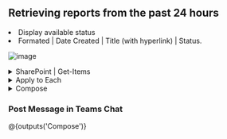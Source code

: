## Retrieving reports from the past 24 hours
<li>Display available status</li> 
<li>Formated | Date Created | Title (with hyperlink) | Status.</li> 

![image](https://github.com/user-attachments/assets/0587c7fa-e7fd-469b-86f4-fbaaa16c3507)

<details>
<summary>  SharePoint | Get-Items</summary>
![image](https://github.com/user-attachments/assets/724f6029-ae5c-4894-85b2-c2a83288e677)

|  |  | Example |
|-------:|-------------------|---------------|
|Site Address | Select the path | https://XXXX.sharepoint.com/sites/XXX |
|List Name| Select the sub folder | Reports              |
|Filter Query| Created items at the behinning of the day on EST | (Created ge '@{startOfDay(addDays(convertTimeZone(utcNow(), 'UTC', 'Eastern Standard Time'), -1))}') and (ReportType eq 'PhanHub Mail') | 
|Limit Column by View | Select Sub category | All PhanHub Mail | 
</details>

<details>
<summary> Apply to Each</summary>
  
| Field Name                         | Description                                 | Example Code Snippet                                                                                           |
|------------------------------------|---------------------------------------------|-----------------------------------------------------------------------------------------------------------------------------------------------------------------------------------------------------------------------------------------------------------------------------------------------------------------------------------------------------------------------|
| Value                              | Select Value from the SharePoint List       | ![image](https://github.com/user-attachments/assets/da34d095-5b88-4d15-aefd-3175bb7b37c8)                                                                                                                                                                                                                                     |
| Append to String Variable <br> Select "Convert" | <ul><li>Starting Midnight</li><li>UTC to EST</li><li>Format</li><li>Hyperlink</li><li>Published to Completed</li></ul> | ```concat('<tr><td>',if(equals(items('Apply_to_each')?['Date_x0020_Published'], null), '', formatDateTime(convertTimeZone(items('Apply_to_each')?['Date_x0020_Published'], 'UTC', 'Eastern Standard Time'), 'M/dd')), '</td><td><a href="', items('Apply_to_each')?['{Link}'], '">', items('Apply_to_each')?['Title'], '</a></td><td>', if(equals(items('Apply_to_each')?['ApprovalStatus/value'], 'Published'), 'Completed', items('Apply_to_each')?['ApprovalStatus/value']), '</td></tr>') ``` ![image](https://github.com/user-attachments/assets/b0ba9365-bdc6-49bb-8b19-e0f0e53af56d) |
</details>

<details>
<summary>  Compose </summary>
  
| Field Name | Description | Example Code Snippet | 
|---------------------|-----------------------------------------------|---------------------------------------------------| 
| | Table format and headers | ```<table style='border-collapse: collapse; width: 100%;'> <tr style='background-color: #002060;'> <th style='border: 1px solid black; padding: 8px; color: #FFFFFF; width: 10%;'>Date</th> <th style='border: 1px solid black; padding: 8px; color: #FFFFFF; width: 80%'>TITLE w/Link</th> <th style='border: 1px solid black; padding: 8px; color: #FFFFFF;'>Status (Pending/Completed)</th> <th style='border: 1px solid black; padding: 8px; color: #FFFFFF;'>Notes</th> </tr> @{variables('Convert')} </table>``` ![image](https://github.com/user-attachments/assets/8d118677-cd01-494f-ac6b-8412ff23c2b6)
</details>

### Post Message in Teams Chat
@{outputs('Compose')}
